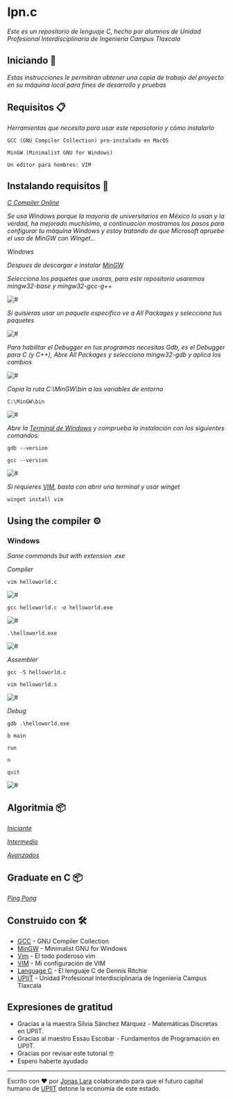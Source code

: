 # Ipn.c

_Este es un repositorio de lenguaje C, hecho por alumnos de Unidad Profesional Interdisciplinaria de Ingeniería Campus Tlaxcala_

## Iniciando 🚀

_Estas instrucciones le permitirán obtener una copia de trabajo del proyecto en su máquina local para fines de desarrollo y pruebas_



## Requisitos 📋

_Herramientas que necesita para usar este reposotorio y cómo instalarlo_

```
GCC (GNU Compiler Collection) pre-instalado en MacOS
```
```
MinGW (Minimalist GNU for Windows)
```
```
Un editor para hombres: VIM
```


## Instalando requisitos 🔧

_[C Compiler Online](https://www.programiz.com/c-programming/online-compiler/)_

_Se usa Windows porque la mayoría de universitarios en México lo usan y la verdad, ha mejorado muchisimo, a continuación mostramos los pasos para configurar tu máquina Windows y estoy tratando de que Microsoft apruebe el uso de MinGW con Winget..._

_Windows_

_Despues de descargar e instalar [MinGW](https://sourceforge.net/projects/mingw/)_



_Selecciona los paquetes que usaras, para este repositorio usaremos mingw32-base y mingw32-gcc-g++_

<img src=/Gifs/Instalation/2.png alt="#"/>

_Si quisieras usar un paquete especifico ve a All Packages y selecciona tus paquetes_

<img src=/Gifs/Instalation/3.png alt="#"/>

_Para habilitar el Debugger en tus programas necesitas Gdb, es el Debugger para C (y C++), Abre All Packages y selecciona mingw32-gdb y aplica los cambios_

<img src=/Gifs/Instalation/4.png alt="#"/>

_Copia la ruta C:\MinGW\bin a las variables de entorno_

```
C:\MinGW\bin
```

<img src=/Gifs/Instalation/6.png alt="#"/>

_Abre la [Terminal de Windows](https://www.microsoft.com/en-us/p/windows-terminal/9n0dx20hk701?activetab=pivot:overviewtab/) y comprueba la instalación con los siguientes comandos:_

```
gdb --version
```
```
gcc --version
```

<img src=/Gifs/Instalation/7.png alt="#"/>

_Si requieres [VIM](https://github.com/Jonas-Lara/Vimrc), basta con abrir una terminal y usar winget_

```
winget install vim
```

## Using the compiler ⚙️

### Windows

_Same commands but with extension .exe_

_Compiler_
```
vim helloworld.c
```
<img src=/Gifs/11.gif alt="#"/>

```
gcc helloworld.c -o helloworld.exe
```
<img src=/Gifs/12.gif alt="#"/>

```
.\helloworld.exe
```
<img src=/Gifs/13.gif alt="#"/>

_Assembler_
```
gcc -S helloworld.c
```
```
vim helloworld.s
```
<img src=/Gifs/14.gif alt="#"/>

_Debug_
```
gdb .\helloworld.exe
```
```
b main
```
```
run
```
```
n
```
```
quit
```
<img src=/Gifs/15.gif alt="#"/>

## Algoritmia 📦

_[Iniciante](https://www.vim.org/download.php)_

_[Intermedio](https://www.vim.org/download.php)_

_[Avanzados](https://www.vim.org/download.php)_

## Graduate en C 📦

_[Ping Pong](https://www.vim.org/download.php)_


## Construido con 🛠️

* [GCC](https://gcc.gnu.org/) - GNU Compiler Collection
* [MinGW](http://mingw-w64.org/doku.php) - Minimalist GNU for Windows
* [Vim](https://www.vim.org/) - El todo poderoso vim
* [VIM](https://github.com/Jonas-Lara/Vimrc) - Mi configuración de VIM
* [Language C](https://www.amazon.com/Programming-Language-2nd-Brian-Kernighan/dp/0131103628/ref=sr_1_1?dchild=1&keywords=language+c+dennis&qid=1618383287&sr=8-1) - El lenguaje C de Dennis Ritchie
* [UPIIT](https://www.upiit.ipn.mx/) - Unidad Profesional Interdisciplinaria de Ingeniería Campus Tlaxcala

## Expresiones de gratitud


* Gracias a la maestra Silvia Sánchez Márquez - Matemáticas Discretas en UPIIT.
* Gracias al maestro Essau Escobar - Fundamentos de Programación en UPIIT.
* Gracias por revisar este tutorial 🤓
* Espero haberte ayudado

---
Escrito con ❤️ por [Jonas Lara](https://www.linkedin.com/in/jonas1ara/) colaborando para que el futuro capital humano de [UPIIT](https://www.upiit.ipn.mx/) detone la economía de este estado.
